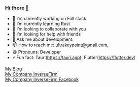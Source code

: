 ### Hi there 👋

- 🔭 I’m currently working on Full stack
- 🌱 I’m currently learning Rust
- 👯 I’m looking to collaborate with you
- 🤔 I’m looking for help with friends
- 💬 Ask me about development.
- 📫 How to reach me: ultrakeypoint@gmail.com, 
- 😄 Pronouns: Developer
- ⚡ Fun fact: Tauri(https://tauri.app), Flutter(https://flutter.dev)

[My Blog](https://ultrakeypoint.github.io)  
[My Company InverseFirm](https://facebook.com/inversefirm)  
[My Company InverseFirm Facebook](https://facebook.com/inversefirm)  
